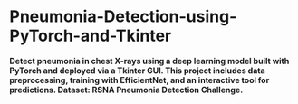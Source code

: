 # Pneumonia-Detection-using-PyTorch-and-Tkinter
**Detect pneumonia in chest X-rays using a deep learning model built with PyTorch and deployed via a Tkinter GUI. This project includes data preprocessing, training with EfficientNet, and an interactive tool for predictions. Dataset: RSNA Pneumonia Detection Challenge.**
